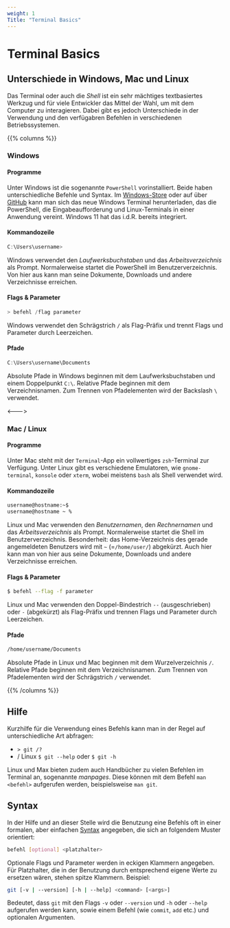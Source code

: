 ```yaml
---
weight: 1
Title: "Terminal Basics"
---
```


# Terminal Basics

## Unterschiede in Windows, Mac und Linux

Das Terminal oder auch die *Shell* ist ein sehr mächtiges textbasiertes Werkzug und für viele Entwickler das Mittel der Wahl, um mit dem Computer zu interagieren. Dabei gibt es jedoch Unterschiede in der Verwendung und den verfügabren Befehlen in verschiedenen Betriebssystemen.

{{% columns %}}

### <i class="ri-windows-fill"></i> Windows

#### Programme

Unter Windows ist die sogenannte `PowerShell` vorinstalliert. Beide haben unterschiedliche Befehle und Syntax.
Im [Windows-Store](https://apps.microsoft.com/detail/9n0dx20hk701?rtc=1&hl=de-DE&gl=DE) oder auf über [GitHub](https://github.com/microsoft/terminal/releases) kann man sich das neue Windows Terminal herunterladen, das die PowerShell, die Eingabeaufforderung und Linux-Terminals in einer Anwendung vereint. Windows 11 hat das i.d.R. bereits integriert.

#### Kommandozeile

```powershell
C:\Users\username> 
```

Windows verwendet den *Laufwerksbuchstaben* und das *Arbeitsverzeichnis* als Prompt. Normalerweise startet die PowerShell im Benutzerverzeichnis.
Von hier aus kann man seine Dokumente, Downloads und andere Verzeichnisse erreichen.

#### Flags &amp; Parameter

```powershell
> befehl /flag parameter
```

Windows verwendet den Schrägstrich `/` als Flag-Präfix und trennt Flags und Parameter durch Leerzeichen.

#### Pfade

```powershell
C:\Users\username\Documents
```

Absolute Pfade in Windows beginnen mit dem Laufwerksbuchstaben und einem Doppelpunkt `C:\`. Relative Pfade beginnen mit dem Verzeichnisnamen. Zum Trennen von Pfadelementen wird der Backslash `\` verwendet.

<--->

### <i class="ri-apple-fill"></i> Mac / Linux

#### Programme

Unter Mac steht mit der `Terminal`-App ein vollwertiges `zsh`-Terminal zur Verfügung. Unter Linux gibt es verschiedene Emulatoren, wie `gnome-terminal`, `konsole` oder `xterm`, wobei meistens `bash` als Shell verwendet wird.

#### Kommandozeile

```bash
username@hostname:~$
username@hostname ~ %
```

Linux und Mac verwenden den *Benutzernamen*, den *Rechnernamen* und das *Arbeitsverzeichnis* als Prompt. Normalerweise startet die Shell im Benutzerverzeichnis. Besonderheit: das Home-Verzeichnis des gerade angemeldeten Benutzers wird mit `~` (=`/home/user/`) abgekürzt. Auch hier kann man von hier aus seine Dokumente, Downloads und andere Verzeichnisse erreichen.

#### Flags &amp; Parameter

```bash
$ befehl --flag -f parameter
```

Linux und Mac verwenden den Doppel-Bindestrich `--` (ausgeschrieben) oder `-` (abgekürzt) als Flag-Präfix und trennen Flags und Parameter durch Leerzeichen.

#### Pfade

```bash
/home/username/Documents
```

Absolute Pfade in Linux und Mac beginnen mit dem Wurzelverzeichnis `/`. Relative Pfade beginnen mit dem Verzeichnisnamen. Zum Trennen von Pfadelementen wird der Schrägstrich `/` verwendet.

{{% /columns %}}


## Hilfe

Kurzhilfe für die Verwendung eines Befehls kann man in der Regel auf unterschiedliche Art abfragen:

- <i class="ri-windows-fill"></i> `> git /?`
- <i class="ri-apple-fill"></i> / Linux `$ git --help` oder `$ git -h`

Linux und Max bieten zudem auch Handbücher zu vielen Befehlen im Terminal an, sogenannte *manpages*. Diese können mit dem Befehl `man <befehl>` aufgerufen werden, beispielsweise `man git`.


## Syntax
In der Hilfe und an dieser Stelle wird die Benutzung eine Befehls oft in einer formalen, aber einfachen [Syntax](https://pubs.opengroup.org/onlinepubs/9699919799/basedefs/V1_chap12.html#tag_12_01) angegeben, die sich an folgendem Muster orientiert:

```bash
befehl [optional] <platzhalter>
```

Optionale Flags und Parameter werden in eckigen Klammern angegeben. Für Platzhalter, die in der Benutzung durch entsprechend eigene Werte zu ersetzen wären, stehen spitze Klammern. Beispiel:

```bash
git [-v | --version] [-h | --help] <command> [<args>]
```

Bedeutet, dass `git` mit den Flags `-v` oder `--version` und `-h` oder `--help` aufgerufen werden kann, sowie einem Befehl (wie `commit`, `add` etc.) und optionalen Argumenten.



